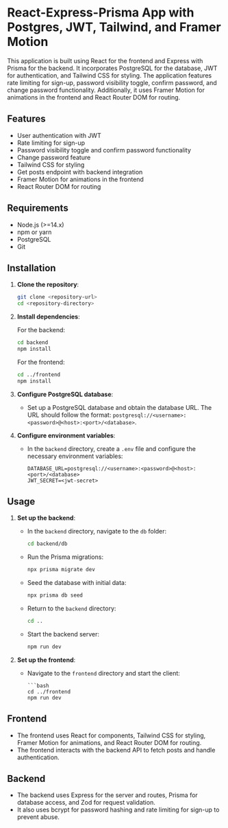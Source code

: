 # React-Express-Prisma App with Postgres, JWT, Tailwind, and Framer Motion

This application is built using React for the frontend and Express with Prisma for the backend. It incorporates PostgreSQL for the database, JWT for authentication, and Tailwind CSS for styling. The application features rate limiting for sign-up, password visibility toggle, confirm password, and change password functionality. Additionally, it uses Framer Motion for animations in the frontend and React Router DOM for routing.

## Features

- User authentication with JWT
- Rate limiting for sign-up
- Password visibility toggle and confirm password functionality
- Change password feature
- Tailwind CSS for styling
- Get posts endpoint with backend integration
- Framer Motion for animations in the frontend
- React Router DOM for routing

## Requirements

- Node.js (>=14.x)
- npm or yarn
- PostgreSQL
- Git

## Installation

1. **Clone the repository**:

   ```bash
   git clone <repository-url>
   cd <repository-directory>
   ```

2. **Install dependencies**:

   For the backend:

   ```bash
   cd backend
   npm install
   ```

   For the frontend:

   ```bash
   cd ../frontend
   npm install
   ```

3. **Configure PostgreSQL database**:

   - Set up a PostgreSQL database and obtain the database URL. The URL should follow the format:
     `postgresql://<username>:<password>@<host>:<port>/<database>`.

4. **Configure environment variables**:

   - In the `backend` directory, create a `.env` file and configure the necessary environment variables:

     ```
     DATABASE_URL=postgresql://<username>:<password>@<host>:<port>/<database>
     JWT_SECRET=<jwt-secret>
     ```

## Usage

1. **Set up the backend**:

   - In the `backend` directory, navigate to the `db` folder:

     ```bash
     cd backend/db
     ```

   - Run the Prisma migrations:

     ```bash
     npx prisma migrate dev
     ```

   - Seed the database with initial data:

     ```bash
     npx prisma db seed
     ```

   - Return to the `backend` directory:

     ```bash
     cd ..
     ```

   - Start the backend server:

     ```bash
     npm run dev
     ```

2. **Set up the frontend**:

   - Navigate to the `frontend` directory and start the client:
     ````npm i
     ```bash
     cd ../frontend
     npm run dev
     ````

## Frontend

- The frontend uses React for components, Tailwind CSS for styling, Framer Motion for animations, and React Router DOM for routing.
- The frontend interacts with the backend API to fetch posts and handle authentication.

## Backend

- The backend uses Express for the server and routes, Prisma for database access, and Zod for request validation.
- It also uses bcrypt for password hashing and rate limiting for sign-up to prevent abuse.

